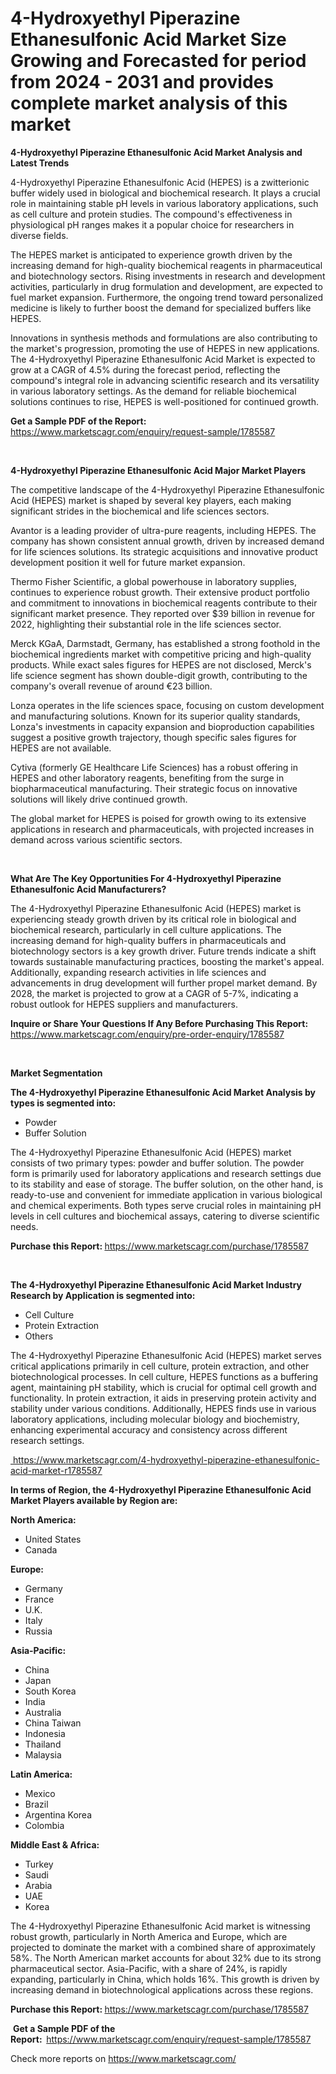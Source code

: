 <p><h1>4-Hydroxyethyl Piperazine Ethanesulfonic Acid Market Size Growing and Forecasted for period from 2024 - 2031 and provides complete market analysis of this market</h1></p><p><strong>4-Hydroxyethyl Piperazine Ethanesulfonic Acid Market Analysis and Latest Trends</strong></p>
<p><p>4-Hydroxyethyl Piperazine Ethanesulfonic Acid (HEPES) is a zwitterionic buffer widely used in biological and biochemical research. It plays a crucial role in maintaining stable pH levels in various laboratory applications, such as cell culture and protein studies. The compound's effectiveness in physiological pH ranges makes it a popular choice for researchers in diverse fields.</p><p>The HEPES market is anticipated to experience growth driven by the increasing demand for high-quality biochemical reagents in pharmaceutical and biotechnology sectors. Rising investments in research and development activities, particularly in drug formulation and development, are expected to fuel market expansion. Furthermore, the ongoing trend toward personalized medicine is likely to further boost the demand for specialized buffers like HEPES.</p><p>Innovations in synthesis methods and formulations are also contributing to the market's progression, promoting the use of HEPES in new applications. The 4-Hydroxyethyl Piperazine Ethanesulfonic Acid Market is expected to grow at a CAGR of 4.5% during the forecast period, reflecting the compound's integral role in advancing scientific research and its versatility in various laboratory settings. As the demand for reliable biochemical solutions continues to rise, HEPES is well-positioned for continued growth.</p></p>
<p><strong>Get a Sample PDF of the Report:&nbsp;</strong> <a href="https://www.marketscagr.com/enquiry/request-sample/1785587?utm_campaign=1905&utm_medium=2&utm_source=Github&utm_content=ia&utm_term=27122024&utm_id=4-hydroxyethyl-piperazine-ethanesulfonic-acid">https://www.marketscagr.com/enquiry/request-sample/1785587</a></p>
<p>&nbsp;</p>
<p><strong>4-Hydroxyethyl Piperazine Ethanesulfonic Acid Major Market Players</strong></p>
<p><p>The competitive landscape of the 4-Hydroxyethyl Piperazine Ethanesulfonic Acid (HEPES) market is shaped by several key players, each making significant strides in the biochemical and life sciences sectors.</p><p>Avantor is a leading provider of ultra-pure reagents, including HEPES. The company has shown consistent annual growth, driven by increased demand for life sciences solutions. Its strategic acquisitions and innovative product development position it well for future market expansion.</p><p>Thermo Fisher Scientific, a global powerhouse in laboratory supplies, continues to experience robust growth. Their extensive product portfolio and commitment to innovations in biochemical reagents contribute to their significant market presence. They reported over $39 billion in revenue for 2022, highlighting their substantial role in the life sciences sector.</p><p>Merck KGaA, Darmstadt, Germany, has established a strong foothold in the biochemical ingredients market with competitive pricing and high-quality products. While exact sales figures for HEPES are not disclosed, Merck's life science segment has shown double-digit growth, contributing to the company's overall revenue of around €23 billion.</p><p>Lonza operates in the life sciences space, focusing on custom development and manufacturing solutions. Known for its superior quality standards, Lonza's investments in capacity expansion and bioproduction capabilities suggest a positive growth trajectory, though specific sales figures for HEPES are not available.</p><p>Cytiva (formerly GE Healthcare Life Sciences) has a robust offering in HEPES and other laboratory reagents, benefiting from the surge in biopharmaceutical manufacturing. Their strategic focus on innovative solutions will likely drive continued growth.</p><p>The global market for HEPES is poised for growth owing to its extensive applications in research and pharmaceuticals, with projected increases in demand across various scientific sectors.</p></p>
<p>&nbsp;</p>
<p><strong>What Are The Key Opportunities For 4-Hydroxyethyl Piperazine Ethanesulfonic Acid Manufacturers?</strong></p>
<p><p>The 4-Hydroxyethyl Piperazine Ethanesulfonic Acid (HEPES) market is experiencing steady growth driven by its critical role in biological and biochemical research, particularly in cell culture applications. The increasing demand for high-quality buffers in pharmaceuticals and biotechnology sectors is a key growth driver. Future trends indicate a shift towards sustainable manufacturing practices, boosting the market's appeal. Additionally, expanding research activities in life sciences and advancements in drug development will further propel market demand. By 2028, the market is projected to grow at a CAGR of 5-7%, indicating a robust outlook for HEPES suppliers and manufacturers.</p></p>
<p><strong>Inquire or Share Your Questions If Any Before Purchasing This Report:</strong> <a href="https://www.marketscagr.com/enquiry/pre-order-enquiry/1785587?utm_campaign=1905&utm_medium=2&utm_source=Github&utm_content=ia&utm_term=27122024&utm_id=4-hydroxyethyl-piperazine-ethanesulfonic-acid">https://www.marketscagr.com/enquiry/pre-order-enquiry/1785587</a></p>
<p>&nbsp;</p>
<p><strong>Market Segmentation</strong></p>
<p><strong>The 4-Hydroxyethyl Piperazine Ethanesulfonic Acid Market Analysis by types is segmented into:</strong></p>
<p><ul><li>Powder</li><li>Buffer Solution</li></ul></p>
<p><p>The 4-Hydroxyethyl Piperazine Ethanesulfonic Acid (HEPES) market consists of two primary types: powder and buffer solution. The powder form is primarily used for laboratory applications and research settings due to its stability and ease of storage. The buffer solution, on the other hand, is ready-to-use and convenient for immediate application in various biological and chemical experiments. Both types serve crucial roles in maintaining pH levels in cell cultures and biochemical assays, catering to diverse scientific needs.</p></p>
<p><strong>Purchase this Report:&nbsp;</strong><a href="https://www.marketscagr.com/purchase/1785587?utm_campaign=1905&utm_medium=2&utm_source=Github&utm_content=ia&utm_term=27122024&utm_id=4-hydroxyethyl-piperazine-ethanesulfonic-acid">https://www.marketscagr.com/purchase/1785587</a></p>
<p>&nbsp;</p>
<p><strong>The 4-Hydroxyethyl Piperazine Ethanesulfonic Acid Market Industry Research by Application is segmented into:</strong></p>
<p><ul><li>Cell Culture</li><li>Protein Extraction</li><li>Others</li></ul></p>
<p><p>The 4-Hydroxyethyl Piperazine Ethanesulfonic Acid (HEPES) market serves critical applications primarily in cell culture, protein extraction, and other biotechnological processes. In cell culture, HEPES functions as a buffering agent, maintaining pH stability, which is crucial for optimal cell growth and functionality. In protein extraction, it aids in preserving protein activity and stability under various conditions. Additionally, HEPES finds use in various laboratory applications, including molecular biology and biochemistry, enhancing experimental accuracy and consistency across different research settings.</p></p>
<p><a href="https://www.marketscagr.com/4-hydroxyethyl-piperazine-ethanesulfonic-acid-market-r1785587?utm_campaign=1905&utm_medium=2&utm_source=Github&utm_content=ia&utm_term=27122024&utm_id=4-hydroxyethyl-piperazine-ethanesulfonic-acid">&nbsp;https://www.marketscagr.com/4-hydroxyethyl-piperazine-ethanesulfonic-acid-market-r1785587</a></p>
<p><strong>In terms of Region, the 4-Hydroxyethyl Piperazine Ethanesulfonic Acid Market Players available by Region are:</strong></p>
<p>
    <p> <strong> North America: </strong>
        <ul>
            <li>United States</li>
            <li>Canada</li>
        </ul>
        </p> 
    <p> <strong> Europe: </strong>
        <ul>
            <li>Germany</li>
            <li>France</li>
            <li>U.K.</li>
            <li>Italy</li>
            <li>Russia</li>
        </ul>
        </p> 
    <p> <strong> Asia-Pacific: </strong>
        <ul>
            <li>China</li>
            <li>Japan</li>
            <li>South Korea</li>
            <li>India</li>
            <li>Australia</li>
            <li>China Taiwan</li>
            <li>Indonesia</li>
            <li>Thailand</li>
            <li>Malaysia</li>
        </ul>
        </p> 
    <p> <strong> Latin America: </strong>
        <ul>
            <li>Mexico</li>
            <li>Brazil</li>
            <li>Argentina Korea</li>
            <li>Colombia</li>
        </ul>
        </p> 
    <p> <strong> Middle East & Africa: </strong>
        <ul>
            <li>Turkey</li>
            <li>Saudi</li>
            <li>Arabia</li>
            <li>UAE</li>
            <li>Korea</li>
        </ul>
    </p>
    </p>
<p><p>The 4-Hydroxyethyl Piperazine Ethanesulfonic Acid market is witnessing robust growth, particularly in North America and Europe, which are projected to dominate the market with a combined share of approximately 58%. The North American market accounts for about 32% due to its strong pharmaceutical sector. Asia-Pacific, with a share of 24%, is rapidly expanding, particularly in China, which holds 16%. This growth is driven by increasing demand in biotechnological applications across these regions.</p></p>
<p><strong>Purchase this Report: </strong><a href="https://www.marketscagr.com/purchase/1785587?utm_campaign=1905&utm_medium=2&utm_source=Github&utm_content=ia&utm_term=27122024&utm_id=4-hydroxyethyl-piperazine-ethanesulfonic-acid">https://www.marketscagr.com/purchase/1785587</a></p>
<p>&nbsp;<strong>Get a Sample PDF of the Report:&nbsp;&nbsp;</strong><a href="https://www.marketscagr.com/enquiry/request-sample/1785587?utm_campaign=1905&utm_medium=2&utm_source=Github&utm_content=ia&utm_term=27122024&utm_id=4-hydroxyethyl-piperazine-ethanesulfonic-acid">https://www.marketscagr.com/enquiry/request-sample/1785587</a></p>
<p><strong></strong></p>
<p>Check more reports on <a href="https://www.marketscagr.com/?utm_campaign=1905&utm_medium=2&utm_source=Github&utm_content=ia&utm_term=27122024&utm_id=4-hydroxyethyl-piperazine-ethanesulfonic-acid">https://www.marketscagr.com/</a></p>
